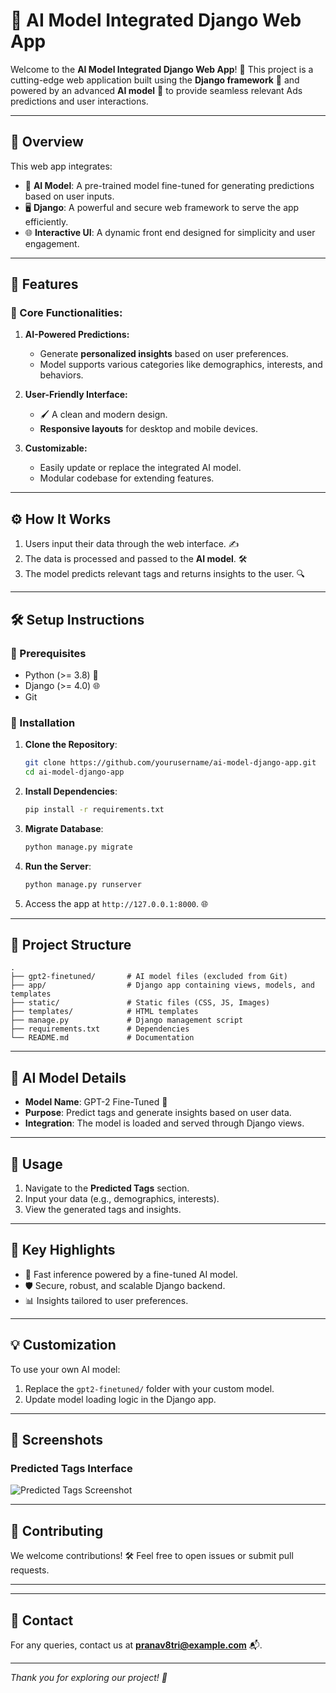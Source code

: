 # 🌟 AI Model Integrated Django Web App

Welcome to the **AI Model Integrated Django Web App**! 🚀 This project is a cutting-edge web application built using the **Django framework** 🦄 and powered by an advanced **AI model** 🤖 to provide seamless relevant Ads predictions and user interactions.

---

## **📜 Overview**

This web app integrates:

- 🧠 **AI Model**: A pre-trained model fine-tuned for generating predictions based on user inputs.
- 🖥️ **Django**: A powerful and secure web framework to serve the app efficiently.
- 🌐 **Interactive UI**: A dynamic front end designed for simplicity and user engagement.

---

## **📂 Features**

### **🎯 Core Functionalities:**

1. **AI-Powered Predictions:**
   - Generate **personalized insights** based on user preferences.
   - Model supports various categories like demographics, interests, and behaviors.

2. **User-Friendly Interface:**
   - 🖌️ A clean and modern design.
   - **Responsive layouts** for desktop and mobile devices.

3. **Customizable:**
   - Easily update or replace the integrated AI model.
   - Modular codebase for extending features.

---

## **⚙️ How It Works**

1. Users input their data through the web interface. ✍️
2. The data is processed and passed to the **AI model**. 🛠️
3. The model predicts relevant tags and returns insights to the user. 🔍

---

## **🛠️ Setup Instructions**

### **🔧 Prerequisites**

- Python (>= 3.8) 🐍
- Django (>= 4.0) 🌐
- Git

### **🚀 Installation**

1. **Clone the Repository**:

   ```bash
   git clone https://github.com/yourusername/ai-model-django-app.git
   cd ai-model-django-app
   ```

2. **Install Dependencies**:

   ```bash
   pip install -r requirements.txt
   ```

3. **Migrate Database**:

   ```bash
   python manage.py migrate
   ```

4. **Run the Server**:

   ```bash
   python manage.py runserver
   ```

5. Access the app at `http://127.0.0.1:8000`. 🌐

---

## **📁 Project Structure**

```plaintext
.
├── gpt2-finetuned/       # AI model files (excluded from Git)
├── app/                  # Django app containing views, models, and templates
├── static/               # Static files (CSS, JS, Images)
├── templates/            # HTML templates
├── manage.py             # Django management script
├── requirements.txt      # Dependencies
└── README.md             # Documentation
```

---

## **🤖 AI Model Details**

- **Model Name**: GPT-2 Fine-Tuned 🧠
- **Purpose**: Predict tags and generate insights based on user data.
- **Integration**: The model is loaded and served through Django views.

---

## **📝 Usage**

1. Navigate to the **Predicted Tags** section.
2. Input your data (e.g., demographics, interests).
3. View the generated tags and insights.

---

## **🌟 Key Highlights**

- 🚀 Fast inference powered by a fine-tuned AI model.
- 🛡️ Secure, robust, and scalable Django backend.
- 📊 Insights tailored to user preferences.

---

## **💡 Customization**

To use your own AI model:

1. Replace the `gpt2-finetuned/` folder with your custom model.
2. Update model loading logic in the Django app.

---

## **📸 Screenshots**

### **Predicted Tags Interface**

![Predicted Tags Screenshot](path-to-screenshot.png)

---

## **🤝 Contributing**

We welcome contributions! 🛠️ Feel free to open issues or submit pull requests.

---


---

## **📧 Contact**

For any queries, contact us at **pranav8tri@example.com** 📬.

---

_Thank you for exploring our project! 🚀_

